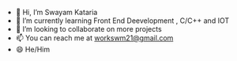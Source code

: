 - 👋 Hi, I’m Swayam Kataria
- 🌱 I’m currently learning Front End Deevelopment , C/C++ and IOT
- 💞️ I’m looking to collaborate on more projects
- 📫 You can reach me at workswm21@gmail.com
- 😄 He/Him

<!---
swayam-21max/swayam-21max is a ✨ special ✨ repository because its `README.md` (this file) appears on your GitHub profile.
You can click the Preview link to take a look at your changes.
--->
